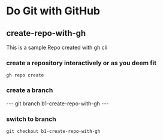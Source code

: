 # Do Git with GitHub

## create-repo-with-gh

This is a sample Repo created with gh cli

### create a repository interactively or as you deem fit

``` gh repo create ```

### create a branch

--- git branch b1-create-repo-with-gh ---

### switch to branch

``` git checkout b1-create-repo-with-gh ```
